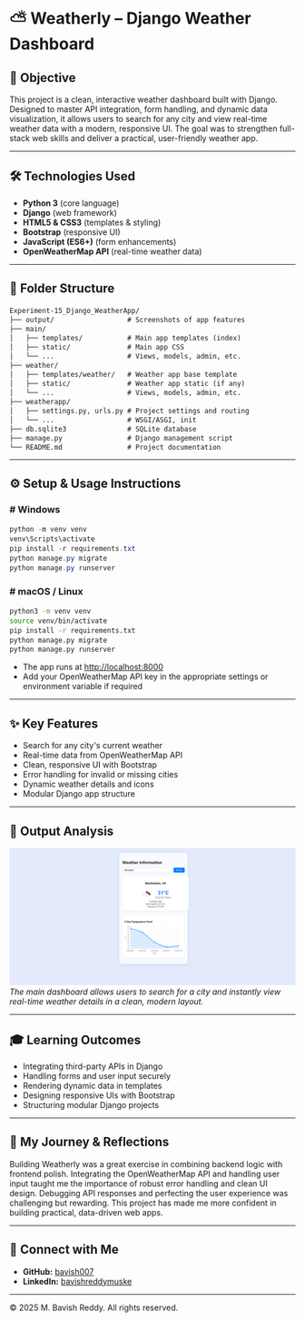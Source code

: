 # ⛅ Weatherly – Django Weather Dashboard

## 📖 Objective
This project is a clean, interactive weather dashboard built with Django. Designed to master API integration, form handling, and dynamic data visualization, it allows users to search for any city and view real-time weather data with a modern, responsive UI. The goal was to strengthen full-stack web skills and deliver a practical, user-friendly weather app.

---

## 🛠️ Technologies Used
- **Python 3** (core language)
- **Django** (web framework)
- **HTML5 & CSS3** (templates & styling)
- **Bootstrap** (responsive UI)
- **JavaScript (ES6+)** (form enhancements)
- **OpenWeatherMap API** (real-time weather data)

---

## 📂 Folder Structure
```plaintext
Experiment-15_Django_WeatherApp/
├── output/                  # Screenshots of app features
├── main/
│   ├── templates/           # Main app templates (index)
│   ├── static/              # Main app CSS
│   └── ...                  # Views, models, admin, etc.
├── weather/
│   ├── templates/weather/   # Weather app base template
│   ├── static/              # Weather app static (if any)
│   └── ...                  # Views, models, admin, etc.
├── weatherapp/
│   ├── settings.py, urls.py # Project settings and routing
│   └── ...                  # WSGI/ASGI, init
├── db.sqlite3               # SQLite database
├── manage.py                # Django management script
└── README.md                # Project documentation
```

---

## ⚙️ Setup & Usage Instructions

### # Windows
```powershell
python -m venv venv
venv\Scripts\activate
pip install -r requirements.txt
python manage.py migrate
python manage.py runserver
```

### # macOS / Linux
```bash
python3 -m venv venv
source venv/bin/activate
pip install -r requirements.txt
python manage.py migrate
python manage.py runserver
```

- The app runs at [http://localhost:8000](http://localhost:8000)
- Add your OpenWeatherMap API key in the appropriate settings or environment variable if required

---

## ✨ Key Features
- Search for any city's current weather
- Real-time data from OpenWeatherMap API
- Clean, responsive UI with Bootstrap
- Error handling for invalid or missing cities
- Dynamic weather details and icons
- Modular Django app structure

---

## 📸 Output Analysis

![Home Page](output/Home.png)
*The main dashboard allows users to search for a city and instantly view real-time weather details in a clean, modern layout.*

---

## 🎓 Learning Outcomes
- Integrating third-party APIs in Django
- Handling forms and user input securely
- Rendering dynamic data in templates
- Designing responsive UIs with Bootstrap
- Structuring modular Django projects

---

## 🧠 My Journey & Reflections
Building Weatherly was a great exercise in combining backend logic with frontend polish. Integrating the OpenWeatherMap API and handling user input taught me the importance of robust error handling and clean UI design. Debugging API responses and perfecting the user experience was challenging but rewarding. This project has made me more confident in building practical, data-driven web apps.

---

## 🔗 Connect with Me
- **GitHub:** [bavish007](https://github.com/bavish007)
- **LinkedIn:** [bavishreddymuske](https://www.linkedin.com/in/bavishreddymuske)

---

© 2025 M. Bavish Reddy. All rights reserved. 